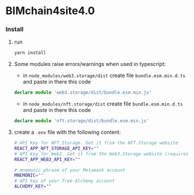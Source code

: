 # BIMchain4site4.0

### Install

1. run

    ```bash
    yarn install
    ```

1. Some modules raise errors/warnings when used in typescript:

   - in `node_modules/web3.storage/dist` create file `bundle.esm.min.d.ts` and paste in there this code
   ```ts
   declare module 'web3.storage/dist/bundle.esm.min.js'
   ```
   - in `node_modules/nft.storage/dist` create file `bundle.esm.min.d.ts` and paste in there this code
   ```ts
   declare module 'nft.storage/dist/bundle.esm.min.js'
   ```

1. create a `.env` file with the following content:
    ```bash
    # API Key for NFT.Storage. Get it from the NFT.Storage website
    REACT_APP_NFT_STORAGE_API_KEY="" 
    # API Key for Web3. Get it from the Web3.Storage website (requires free account)
    REACT_APP_WEB3_API_KEY=""

    # mnemonic phrase of your Metamask account
    MNEMONIC=""
    # API key of your free Alchemy account
    ALCHEMY_KEY=""
    ```